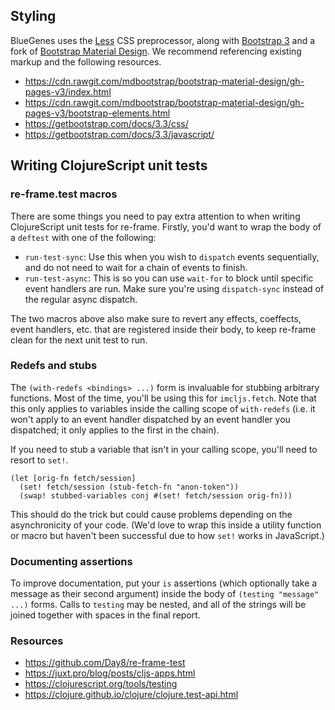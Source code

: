 ## Styling

BlueGenes uses the [Less](http://lesscss.org/) CSS preprocessor, along with [Bootstrap 3](https://getbootstrap.com/docs/3.3/) and a fork of [Bootstrap Material Design](https://github.com/intermine/bootstrap-material-design). We recommend referencing existing markup and the following resources.

- https://cdn.rawgit.com/mdbootstrap/bootstrap-material-design/gh-pages-v3/index.html
- https://cdn.rawgit.com/mdbootstrap/bootstrap-material-design/gh-pages-v3/bootstrap-elements.html
- https://getbootstrap.com/docs/3.3/css/
- https://getbootstrap.com/docs/3.3/javascript/

## Writing ClojureScript unit tests

### re-frame.test macros

There are some things you need to pay extra attention to when writing ClojureScript unit tests for re-frame. Firstly, you'd want to wrap the body of a `deftest` with one of the following:

- `run-test-sync`: Use this when you wish to `dispatch` events sequentially, and do not need to wait for a chain of events to finish.
- `run-test-async`: This is so you can use `wait-for` to block until specific event handlers are run. Make sure you're using `dispatch-sync` instead of the regular async dispatch.

The two macros above also make sure to revert any effects, coeffects, event handlers, etc. that are registered inside their body, to keep re-frame clean for the next unit test to run.

### Redefs and stubs

The `(with-redefs <bindings> ...)` form is invaluable for stubbing arbitrary functions. Most of the time, you'll be using this for `imcljs.fetch`. Note that this only applies to variables inside the calling scope of `with-redefs` (i.e. it won't apply to an event handler dispatched by an event handler you dispatched; it only applies to the first in the chain).

If you need to stub a variable that isn't in your calling scope, you'll need to resort to `set!`.

    (let [orig-fn fetch/session]
      (set! fetch/session (stub-fetch-fn "anon-token"))
      (swap! stubbed-variables conj #(set! fetch/session orig-fn)))

This should do the trick but could cause problems depending on the asynchronicity of your code. (We'd love to wrap this inside a utility function or macro but haven't been successful due to how `set!` works in JavaScript.)

### Documenting assertions

To improve documentation, put your `is` assertions (which optionally take a message as their second argument) inside the body of `(testing "message" ...)` forms. Calls to `testing` may be nested, and all of the strings will be joined together with spaces in the final report.

### Resources

- https://github.com/Day8/re-frame-test
- https://juxt.pro/blog/posts/cljs-apps.html
- https://clojurescript.org/tools/testing
- https://clojure.github.io/clojure/clojure.test-api.html
